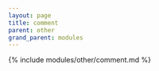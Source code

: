 ```yaml
---
layout: page
title: comment
parent: other
grand_parent: modules
---
```


{% include modules/other/comment.md %}
